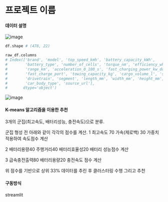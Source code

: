 # 프로젝트 이름
#### 데이터 설명
![image](https://postfiles.pstatic.net/MjAyNTA3MTdfNjUg/MDAxNzUyNzM5MDQ5NjA3.LWF6kUQQEAyK4zfA63YNGbAIVvl98t7gktGsT_RiKQYg.Zhj-luAmPsikNebXUe_1UvyN6mNpAZuba6E0jcW2RwEg.PNG/%EB%8D%B0%EC%9D%B4%ED%84%B0%EC%85%8B%EC%84%A4%EB%AA%85.png?type=w773)
```python
df.shape # (478, 22)

raw_df.columns
# Index(['brand', 'model', 'top_speed_kmh', 'battery_capacity_kWh',
#        'battery_type', 'number_of_cells', 'torque_nm', 'efficiency_wh_per_km',
#        'range_km', 'acceleration_0_100_s', 'fast_charging_power_kw_dc',
#        'fast_charge_port', 'towing_capacity_kg', 'cargo_volume_l', 'seats',
#        'drivetrain', 'segment', 'length_mm', 'width_mm', 'height_mm',
#        'car_body_type', 'source_url'],
#       dtype='object')
```
![image](https://postfiles.pstatic.net/MjAyNTA3MTdfMjU1/MDAxNzUyNzM5NTMwMTM3._k8jbd0n1IH32o3uS2LCPL8IGYHkZgwvrKurX_UpXpgg.5yOhHt7qSLrGRvy_-2WvxwHkzsKWPp1kZzFbxC4uduQg.PNG/corr.png?type=w773)

#### K-means 알고리즘을 이용한 추천

3개의 군집(최고속도, 배터리성능, 충전속도)으로 분류.

군집 형성 전 아래와 같이 각각의 점수를 계산.
1 최고속도 70 가속(제로백) 30 가중치적용하여
속도점수 계산

2 배터리용량40 주행거리40 배터리효율성20
배터리 성능점수 계산

3 급속충전출력80 배터리용량20
충전속도 점수 계산

위 점수를 기반으로 상위 33% 데이터를 추린 후 클러스터링 수행
그리고 추천

#### 구동방식

streamlit


